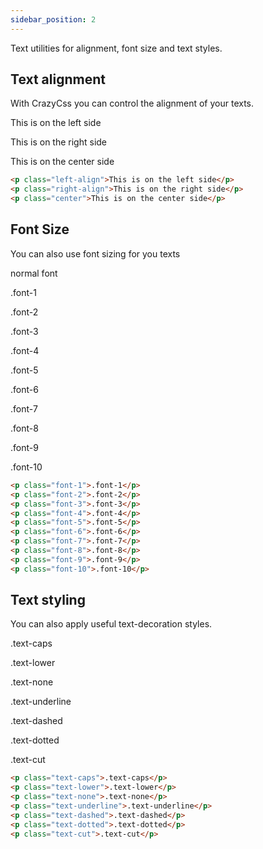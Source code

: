 ```yaml
---
sidebar_position: 2
---
```


Text utilities for alignment, font size and text styles.

## Text alignment

With CrazyCss you can control the alignment of your texts.

<p class="left-align">This is on the left side</p>
<p class="right-align">This is on the right side</p>
<p class="center">This is on the center side</p>

```html
<p class="left-align">This is on the left side</p>
<p class="right-align">This is on the right side</p>
<p class="center">This is on the center side</p>
```

## Font Size

You can also use font sizing for you texts

<p>normal font</p>
<p class="font-1">.font-1</p>
<p class="font-2">.font-2</p>
<p class="font-3">.font-3</p>
<p class="font-4">.font-4</p>
<p class="font-5">.font-5</p>
<p class="font-6">.font-6</p>
<p class="font-7">.font-7</p>
<p class="font-8">.font-8</p>
<p class="font-9">.font-9</p>
<p class="font-10">.font-10</p>

```html
<p class="font-1">.font-1</p>
<p class="font-2">.font-2</p>
<p class="font-3">.font-3</p>
<p class="font-4">.font-4</p>
<p class="font-5">.font-5</p>
<p class="font-6">.font-6</p>
<p class="font-7">.font-7</p>
<p class="font-8">.font-8</p>
<p class="font-9">.font-9</p>
<p class="font-10">.font-10</p>
```

## Text styling

You can also apply useful text-decoration styles.

<p class="text-caps">.text-caps</p>
<p class="text-lower">.text-lower</p>
<p class="text-none">.text-none</p>
<p class="text-underline">.text-underline</p>
<p class="text-dashed">.text-dashed</p>
<p class="text-dotted">.text-dotted</p>
<p class="text-cut">.text-cut</p>

```html
<p class="text-caps">.text-caps</p>
<p class="text-lower">.text-lower</p>
<p class="text-none">.text-none</p>
<p class="text-underline">.text-underline</p>
<p class="text-dashed">.text-dashed</p>
<p class="text-dotted">.text-dotted</p>
<p class="text-cut">.text-cut</p>
```
